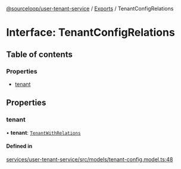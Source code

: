 [@sourceloop/user-tenant-service](../README.md) / [Exports](../modules.md) / TenantConfigRelations

# Interface: TenantConfigRelations

## Table of contents

### Properties

- [tenant](TenantConfigRelations.md#tenant)

## Properties

### tenant

• **tenant**: [`TenantWithRelations`](../modules.md#tenantwithrelations)

#### Defined in

[services/user-tenant-service/src/models/tenant-config.model.ts:48](https://github.com/sourcefuse/loopback4-microservice-catalog/blob/b93c60ac7/services/user-tenant-service/src/models/tenant-config.model.ts#L48)
